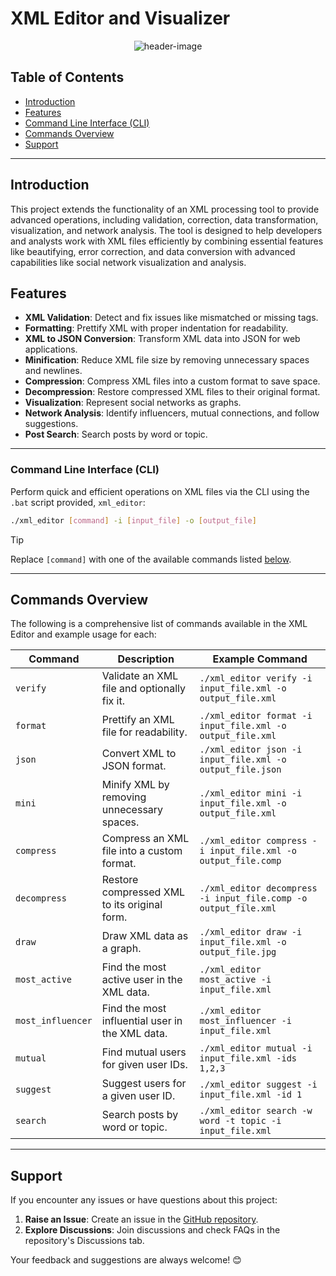 ﻿# XML Editor and Visualizer

<div id="header" align="center">
  <img src="https://github.com/user-attachments/assets/72e4e9b2-d684-4c8a-91a9-ab3f7623adae" alt="header-image">
</div>

## Table of Contents
- [Introduction](#introduction)
- [Features](#features)
- [Command Line Interface (CLI)](#command-line-interface-cli)
- [Commands Overview](#commands-overview)
- [Support](#support)

---

## Introduction
This project extends the functionality of an XML processing tool to provide advanced operations, including validation, correction, data transformation, visualization, and network analysis. The tool is designed to help developers and analysts work with XML files efficiently by combining essential features like beautifying, error correction, and data conversion with advanced capabilities like social network visualization and analysis.

## Features

- **XML Validation**: Detect and fix issues like mismatched or missing tags.
- **Formatting**: Prettify XML with proper indentation for readability.
- **XML to JSON Conversion**: Transform XML data into JSON for web applications.
- **Minification**: Reduce XML file size by removing unnecessary spaces and newlines.
- **Compression**: Compress XML files into a custom format to save space.
- **Decompression**: Restore compressed XML files to their original format.
- **Visualization**: Represent social networks as graphs.
- **Network Analysis**: Identify influencers, mutual connections, and follow suggestions.
- **Post Search**: Search posts by word or topic.

---

### **Command Line Interface (CLI)**
Perform quick and efficient operations on XML files via the CLI using the `.bat` script provided, `xml_editor`:
```bash
./xml_editor [command] -i [input_file] -o [output_file]
```
> [!TIP]
> Replace `[command]` with one of the available commands listed [below](#commands-overview).

--- 

## **Commands Overview**
The following is a comprehensive list of commands available in the XML Editor and example usage for each:

| Command        | Description                                       | Example Command                                              |
|----------------|---------------------------------------------------|--------------------------------------------------------------|
| `verify`       | Validate an XML file and optionally fix it.       | `./xml_editor verify -i input_file.xml -o output_file.xml`  |
| `format`       | Prettify an XML file for readability.             | `./xml_editor format -i input_file.xml -o output_file.xml` |
| `json`         | Convert XML to JSON format.                       | `./xml_editor json -i input_file.xml -o output_file.json`     |
| `mini`         | Minify XML by removing unnecessary spaces.        | `./xml_editor mini -i input_file.xml -o output_file.xml`    |
| `compress`     | Compress an XML file into a custom format.        | `./xml_editor compress -i input_file.xml -o output_file.comp` |
| `decompress`   | Restore compressed XML to its original form.      | `./xml_editor decompress -i input_file.comp -o output_file.xml` |
| `draw`         | Draw XML data as a graph.                         | `./xml_editor draw -i input_file.xml -o output_file.jpg`       |
| `most_active`  | Find the most active user in the XML data.        | `./xml_editor most_active -i input_file.xml`             |
| `most_influencer` | Find the most influential user in the XML data.| `./xml_editor most_influencer -i input_file.xml`         |
| `mutual`       | Find mutual users for given user IDs.              | `./xml_editor mutual -i input_file.xml -ids 1,2,3`       |
| `suggest`      | Suggest users for a given user ID.                | `./xml_editor suggest -i input_file.xml -id 1`           |
| `search`       | Search posts by word or topic.                    | `./xml_editor search -w word -t topic -i input_file.xml  ` |


---

## **Support**

If you encounter any issues or have questions about this project:  
1. **Raise an Issue**: Create an issue in the [GitHub repository](https://github.com/Jovany-20/XML-DSA-PROJECT/issues).  
3. **Explore Discussions**: Join discussions and check FAQs in the repository's Discussions tab.

Your feedback and suggestions are always welcome! 😊
